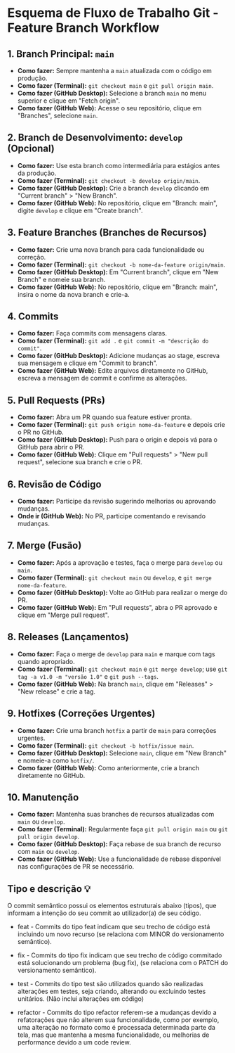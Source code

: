 # Esquema de Fluxo de Trabalho Git - Feature Branch Workflow

## 1. Branch Principal: `main`
- **Como fazer:** Sempre mantenha a `main` atualizada com o código em produção.
- **Como fazer (Terminal):** `git checkout main` e `git pull origin main`.
- **Como fazer (GitHub Desktop):** Selecione a branch `main` no menu superior e clique em "Fetch origin".
- **Como fazer (GitHub Web):** Acesse o seu repositório, clique em "Branches", selecione `main`.

## 2. Branch de Desenvolvimento: `develop` (Opcional)
- **Como fazer:** Use esta branch como intermediária para estágios antes da produção.
- **Como fazer (Terminal):** `git checkout -b develop origin/main`.
- **Como fazer (GitHub Desktop):** Crie a branch `develop` clicando em "Current branch" > "New Branch".
- **Como fazer (GitHub Web):** No repositório, clique em "Branch: main", digite `develop` e clique em "Create branch".

## 3. Feature Branches (Branches de Recursos)
- **Como fazer:** Crie uma nova branch para cada funcionalidade ou correção.
- **Como fazer (Terminal):** `git checkout -b nome-da-feature origin/main`.
- **Como fazer (GitHub Desktop):** Em "Current branch", clique em "New Branch" e nomeie sua branch.
- **Como fazer (GitHub Web):** No repositório, clique em "Branch: main", insira o nome da nova branch e crie-a.

## 4. Commits
- **Como fazer:** Faça commits com mensagens claras.
- **Como fazer (Terminal):** `git add .` e `git commit -m "descrição do commit"`.
- **Como fazer (GitHub Desktop):** Adicione mudanças ao stage, escreva sua mensagem e clique em "Commit to branch".
- **Como fazer (GitHub Web):** Edite arquivos diretamente no GitHub, escreva a mensagem de commit e confirme as alterações.

## 5. Pull Requests (PRs)
- **Como fazer:** Abra um PR quando sua feature estiver pronta.
- **Como fazer (Terminal):** `git push origin nome-da-feature` e depois crie o PR no GitHub.
- **Como fazer (GitHub Desktop):** Push para o origin e depois vá para o GitHub para abrir o PR.
- **Como fazer (GitHub Web):** Clique em "Pull requests" > "New pull request", selecione sua branch e crie o PR.

## 6. Revisão de Código
- **Como fazer:** Participe da revisão sugerindo melhorias ou aprovando mudanças.
- **Onde ir (GitHub Web):** No PR, participe comentando e revisando mudanças.

## 7. Merge (Fusão)
- **Como fazer:** Após a aprovação e testes, faça o merge para `develop` ou `main`.
- **Como fazer (Terminal):** `git checkout main` ou `develop`, e `git merge nome-da-feature`.
- **Como fazer (GitHub Desktop):** Volte ao GitHub para realizar o merge do PR.
- **Como fazer (GitHub Web):** Em "Pull requests", abra o PR aprovado e clique em "Merge pull request".

## 8. Releases (Lançamentos)
- **Como fazer:** Faça o merge de `develop` para `main` e marque com tags quando apropriado.
- **Como fazer (Terminal):** `git checkout main` e `git merge develop`; use `git tag -a v1.0 -m "versão 1.0"` e `git push --tags`.
- **Como fazer (GitHub Web):** Na branch `main`, clique em "Releases" > "New release" e crie a tag.

## 9. Hotfixes (Correções Urgentes)
- **Como fazer:** Crie uma branch `hotfix` a partir de `main` para correções urgentes.
- **Como fazer (Terminal):** `git checkout -b hotfix/issue main`.
- **Como fazer (GitHub Desktop):** Selecione `main`, clique em "New Branch" e nomeie-a como `hotfix/`.
- **Como fazer (GitHub Web):** Como anteriormente, crie a branch diretamente no GitHub.

## 10. Manutenção
- **Como fazer:** Mantenha suas branches de recursos atualizadas com `main` ou `develop`.
- **Como fazer (Terminal):** Regularmente faça `git pull origin main` ou `git pull origin develop`.
- **Como fazer (GitHub Desktop):** Faça rebase de sua branch de recurso com `main` ou `develop`.
- **Como fazer (GitHub Web):** Use a funcionalidade de rebase disponível nas configurações de PR se necessário.

## Tipo e descrição 💡

O commit semântico possui os elementos estruturais abaixo (tipos), que informam a intenção do seu commit ao utilizador(a) de seu código.

- feat - Commits do tipo feat indicam que seu trecho de código está incluindo um novo recurso (se relaciona com MINOR do versionamento semântico).

- fix - Commits do tipo fix indicam que seu trecho de código commitado está solucionando um problema (bug fix), (se relaciona com o PATCH do versionamento semântico).

- test - Commits do tipo test são utilizados quando são realizadas alterações em testes, seja criando, alterando ou excluindo testes unitários. (Não inclui alterações em código)

- refactor - Commits do tipo refactor referem-se a mudanças devido a refatorações que não alterem sua funcionalidade, como por exemplo, uma alteração no formato como é processada determinada parte da tela, mas que mantenha a mesma funcionalidade, ou melhorias de performance devido a um code review.
